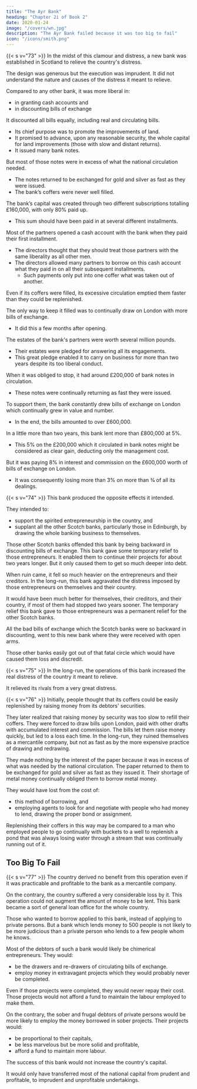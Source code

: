 ```yaml
---
title: "The Ayr Bank"
heading: "Chapter 2i of Book 2"
date: 2020-01-24
image: "/covers/wn.jpg"
description: "The Ayr Bank failed because it was too big to fail"
icon: "/icons/smith.png"
---
```




{{< s v="73" >}} In the midst of this clamour and distress, a new bank was established in Scotland to relieve the country's distress.

The design was generous but the execution was imprudent.
It did not understand the nature and causes of the distress it meant to relieve.

Compared to any other bank, it was more liberal in:
- in granting cash accounts and
- in discounting bills of exchange

It discounted all bills equally, including real and circulating bills.
- Its chief purpose was to promote the improvements of land.
- It promised to advance, upon any reasonable security, the whole capital for land improvements (those with slow and distant returns).
- It issued many bank notes.

But most of those notes were in excess of what the national circulation needed.
- The notes returned to be exchanged for gold and silver as fast as they were issued.
- The bank’s coffers were never well filled.

The bank’s capital was created through two different subscriptions totalling £160,000, with only 80% paid up.
- This sum should have been paid in at several different installments.

Most of the partners opened a cash account with the bank when they paid their first installment.
- The directors thought that they should treat those partners with the same liberality as all other men.
- The directors allowed many partners to borrow on this cash account what they paid in on all their subsequent installments.
  - Such payments only put into one coffer what was taken out of another.

Even if its coffers were filled, its excessive circulation emptied them faster than they could be replenished.

The only way to keep it filled was to continually draw on London with more bills of exchange.
- It did this a few months after opening.

The estates of the bank's partners were worth several million pounds.
- Their estates were pledged for answering all its engagements.
- This great pledge enabled it to carry on business for more than two years despite its too liberal conduct.

When it was obliged to stop, it had around £200,000 of bank notes in circulation.
- These notes were continually returning as fast they were issued.

To support them, the bank constantly drew bills of exchange on London which continually grew in value and number.
- In the end, the bills amounted to over £600,000.

In a little more than two years, this bank lent more than £800,000 at 5%.
- This 5% on the £200,000 which it circulated in bank notes might be considered as clear gain, deducting only the management cost.

But it was paying 8% in interest and commission on the £600,000 worth of bills of exchange on London.
- It was consequently losing more than 3% on more than 3⁄4 of all its dealings.



{{< s v="74" >}} This bank produced the opposite effects it intended.

They intended to:
- support the spirited entrepreneurship in the country, and
- supplant all the other Scotch banks, particularly those in Edinburgh, by drawing the whole banking business to themselves.

Those other Scotch banks offended this bank by being backward in discounting bills of exchange.
This bank gave some temporary relief to those entrepreneurs.
It enabled them to continue their projects for about two years longer.
But it only caused them to get so much deeper into debt.

When ruin came, it fell so much heavier on the entrepreneurs and their creditors.
In the long-run, this bank aggravated the distress imposed by those entrepreneurs on themselves and their country.

It would have been much better for themselves, their creditors, and their country, if most of them had stopped two years sooner.
The temporary relief this bank gave to those entrepreneurs was a permanent relief for the other Scotch banks.

All the bad bills of exchange which the Scotch banks were so backward in discounting, went to this new bank where they were received with open arms.

Those other banks easily got out of that fatal circle which would have caused them loss and discredit.


{{< s v="75" >}} In the long-run, the operations of this bank increased the real distress of the country it meant to relieve.

It relieved its rivals from a very great distress.


{{< s v="76" >}} Initially, people thought that its coffers could be easily replenished by raising money from its debtors' securities.

They later realized that raising money by security was too slow to refill their coffers.
They were forced to draw bills upon London, paid with other drafts with accumulated interest and commission.
The bills let them raise money quickly, but led to a loss each time.
In the long-run, they ruined themselves as a mercantile company, but not as fast as by the more expensive practice of drawing and redrawing.

They made nothing by the interest of the paper because it was in excess of what was needed by the national circulation.
The paper returned to them to be exchanged for gold and silver as fast as they issued it.
Their shortage of metal money continually obliged them to borrow metal money.

They would have lost from the cost of:
- this method of borrowing, and
- employing agents to look for and negotiate with people who had money to lend, drawing the proper bond or assignment.

Replenishing their coffers in this way may be compared to a man who employed people to go continually with buckets to a well to replenish a pond that was always losing water through a stream that was continually running out of it.


## Too Big To Fail

{{< s v="77" >}} The country derived no benefit from this operation even if it was practicable and profitable to the bank as a mercantile company.

On the contrary, the country suffered a very considerable loss by it.
This operation could not augment the amount of money to be lent.
This bank became a sort of general loan office for the whole country.

Those who wanted to borrow applied to this bank, instead of applying to private persons.
But a bank which lends money to 500 people is not likely to be more judicious than a private person who lends to a few people whom he knows.

Most of the debtors of such a bank would likely be chimerical entrepreneurs. They would:
- be the drawers and re-drawers of circulating bills of exchange.
- employ money in extravagant projects which they would probably never be completed.

Even if those projects were completed, they would never repay their cost. Those projects would not afford a fund to maintain the labour employed to make them.

On the contrary, the sober and frugal debtors of private persons would be more likely to employ the money borrowed in sober projects. Their projects would:
- be proportional to their capitals,
- be less marvelous but be more solid and profitable,
- afford a fund to maintain more labour.

The success of this bank would not increase the country's capital.

It would only have transferred most of the national capital from prudent and profitable, to imprudent and unprofitable undertakings.
